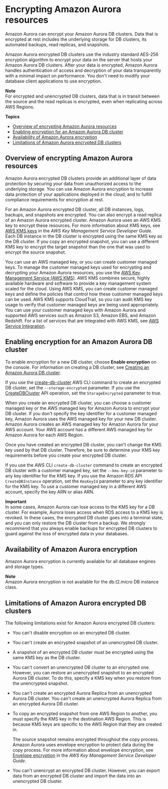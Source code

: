 # Encrypting Amazon Aurora resources<a name="Overview.Encryption"></a>

Amazon Aurora can encrypt your Amazon Aurora DB clusters\. Data that is encrypted at rest includes the underlying storage for DB clusters, its automated backups, read replicas, and snapshots\.

Amazon Aurora encrypted DB clusters use the industry standard AES\-256 encryption algorithm to encrypt your data on the server that hosts your Amazon Aurora DB clusters\. After your data is encrypted, Amazon Aurora handles authentication of access and decryption of your data transparently with a minimal impact on performance\. You don't need to modify your database client applications to use encryption\.

**Note**  
For encrypted and unencrypted DB clusters, data that is in transit between the source and the read replicas is encrypted, even when replicating across AWS Regions\.

**Topics**
+ [Overview of encrypting Amazon Aurora resources](#Overview.Encryption.Overview)
+ [Enabling encryption for an Amazon Aurora DB cluster](#Overview.Encryption.Enabling)
+ [Availability of Amazon Aurora encryption](#Overview.Encryption.Availability)
+ [Limitations of Amazon Aurora encrypted DB clusters](#Overview.Encryption.Limitations)

## Overview of encrypting Amazon Aurora resources<a name="Overview.Encryption.Overview"></a>

Amazon Aurora encrypted DB clusters provide an additional layer of data protection by securing your data from unauthorized access to the underlying storage\. You can use Amazon Aurora encryption to increase data protection of your applications deployed in the cloud, and to fulfill compliance requirements for encryption at rest\.

For an Amazon Aurora encrypted DB cluster, all DB instances, logs, backups, and snapshots are encrypted\. You can also encrypt a read replica of an Amazon Aurora encrypted cluster\. Amazon Aurora uses an AWS KMS key to encrypt these resources\. For more information about KMS keys, see [AWS KMS keys](https://docs.aws.amazon.com/kms/latest/developerguide/concepts.html#kms_keys) in the *AWS Key Management Service Developer Guide*\. Each DB instance in the DB cluster is encrypted using the same KMS key as the DB cluster\. If you copy an encrypted snapshot, you can use a different KMS key to encrypt the target snapshot than the one that was used to encrypt the source snapshot\.

You can use an AWS managed key, or you can create customer managed keys\. To manage the customer managed keys used for encrypting and decrypting your Amazon Aurora resources, you use the [AWS Key Management Service \(AWS KMS\)](https://docs.aws.amazon.com/kms/latest/developerguide/)\. AWS KMS combines secure, highly available hardware and software to provide a key management system scaled for the cloud\. Using AWS KMS, you can create customer managed keys and define the policies that control how these customer managed keys can be used\. AWS KMS supports CloudTrail, so you can audit KMS key usage to verify that customer managed keys are being used appropriately\. You can use your customer managed keys with Amazon Aurora and supported AWS services such as Amazon S3, Amazon EBS, and Amazon Redshift\. For a list of services that are integrated with AWS KMS, see [AWS Service Integration](http://aws.amazon.com/kms/features/#AWS_Service_Integration)\.

## Enabling encryption for an Amazon Aurora DB cluster<a name="Overview.Encryption.Enabling"></a>

To enable encryption for a new DB cluster, choose **Enable encryption** on the console\. For information on creating a DB cluster, see [Creating an Amazon Aurora DB cluster](Aurora.CreateInstance.md)\.

If you use the [create\-db\-cluster](https://docs.aws.amazon.com/cli/latest/reference/rds/create-db-cluster.html) AWS CLI command to create an encrypted DB cluster, set the `--storage-encrypted` parameter\. If you use the [CreateDBCluster](https://docs.aws.amazon.com/AmazonRDS/latest/APIReference/API_CreateDBCluster.html) API operation, set the `StorageEncrypted` parameter to true\.

When you create an encrypted DB cluster, you can choose a customer managed key or the AWS managed key for Amazon Aurora to encrypt your DB cluster\. If you don't specify the key identifier for a customer managed key, Amazon Aurora uses the AWS managed key for your new DB cluster\. Amazon Aurora creates an AWS managed key for Amazon Aurora for your AWS account\. Your AWS account has a different AWS managed key for Amazon Aurora for each AWS Region\.

Once you have created an encrypted DB cluster, you can't change the KMS key used by that DB cluster\. Therefore, be sure to determine your KMS key requirements before you create your encrypted DB cluster\.

If you use the AWS CLI `create-db-cluster` command to create an encrypted DB cluster with a customer managed key, set the `--kms-key-id` parameter to any key identifier for the KMS key\. If you use the Amazon RDS API `CreateDBInstance` operation, set the `KmsKeyId` parameter to any key identifier for the KMS key\. To use a customer managed key in a different AWS account, specify the key ARN or alias ARN\.

**Important**  
In some cases, Amazon Aurora can lose access to the KMS key for a DB cluster\. For example, Aurora loses access when RDS access to a KMS key is revoked\. In these cases, the encrypted DB cluster goes into a terminal state, and you can only restore the DB cluster from a backup\. We strongly recommend that you always enable backups for encrypted DB clusters to guard against the loss of encrypted data in your databases\.

## Availability of Amazon Aurora encryption<a name="Overview.Encryption.Availability"></a>

Amazon Aurora encryption is currently available for all database engines and storage types\.

**Note**  
Amazon Aurora encryption is not available for the db\.t2\.micro DB instance class\.

## Limitations of Amazon Aurora encrypted DB clusters<a name="Overview.Encryption.Limitations"></a>

The following limitations exist for Amazon Aurora encrypted DB clusters:
+ You can't disable encryption on an encrypted DB cluster\.
+ You can't create an encrypted snapshot of an unencrypted DB cluster\.
+ A snapshot of an encrypted DB cluster must be encrypted using the same KMS key as the DB cluster\.
+ You can't convert an unencrypted DB cluster to an encrypted one\. However, you can restore an unencrypted snapshot to an encrypted Aurora DB cluster\. To do this, specify a KMS key when you restore from the unencrypted snapshot\.
+ You can't create an encrypted Aurora Replica from an unencrypted Aurora DB cluster\. You can't create an unencrypted Aurora Replica from an encrypted Aurora DB cluster\.
+ To copy an encrypted snapshot from one AWS Region to another, you must specify the KMS key in the destination AWS Region\. This is because KMS keys are specific to the AWS Region that they are created in\.

  The source snapshot remains encrypted throughout the copy process\. Amazon Aurora uses envelope encryption to protect data during the copy process\. For more information about envelope encryption, see [ Envelope encryption](https://docs.aws.amazon.com/kms/latest/developerguide/concepts.html#enveloping) in the *AWS Key Management Service Developer Guide*\.
+ You can't unencrypt an encrypted DB cluster\. However, you can export data from an encrypted DB cluster and import the data into an unencrypted DB cluster\.